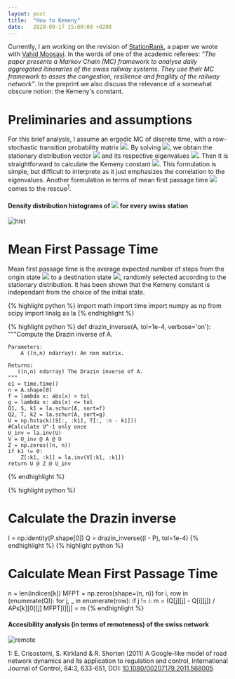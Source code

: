 ```yaml
---
layout: post
title:  "How to Kemeny"
date:   2020-09-17 15:00:00 +0200
---
```

Currently, I am working on the revision of [StationRank], a paper we wrote with [Vahid Moosavi]. In the words of one of the academic referees: *"The paper presents a Markov Chain (MC) framework to analyse daily aggregated itineraries of the swiss railway systems. They use their MC framework to asses the congestion, resilience and fragility of the railway network"*. In the preprint we also discuss the relevance of a somewhat obscure notion: the Kemeny's constant.

# Preliminaries and assumptions
For this brief analysis, I assume an ergodic MC of discrete time, with a row-stochastic transition probability matrix <img src="https://render.githubusercontent.com/render/math?math=\mathbb{P}">. By solving <img src="https://render.githubusercontent.com/render/math?math=\pi^T\mathbb{P}=\pi^T">, we obtain the stationary distribution vector <img src="https://render.githubusercontent.com/render/math?math=\pi^T"> and its respective eigenvalues <img src="https://render.githubusercontent.com/render/math?math=\lambda_1 = 1,\lambda_2,\dots,\lambda_n">.
Then it is straightforward to calculate the Kemeny constant <img src="https://render.githubusercontent.com/render/math?math=K=\displaystyle\sum_{j=2}^{n} \frac{1}{1-\lambda_j}">. This formulation is simple, but difficult to interprete as it just emphasizes the correlation to the eigenvalues. Another formulation in terms of mean first passage time <img src="https://render.githubusercontent.com/render/math?math=m_i{}_j"> comes to the rescue<sup>[1](#Kirkland)</sup>.

#### Density distribution histograms of <img src="https://render.githubusercontent.com/render/math?math=m_j{}_i"> for every swiss station
![hist](https://github.com/GAnagno/myblog/blob/gh-pages/assets/images/remotehist.png?raw=true)

<div style="page-break-after: always;"></div>

# Mean First Passage Time
Mean first passage time is the average expected number of steps from the origin state <img src="https://render.githubusercontent.com/render/math?math=S_i">
to a destination state <img src="https://render.githubusercontent.com/render/math?math=S_j">,
randomly selected according to the stationary distribution. It has been shown that the Kemeny constant is independant from the choice of the initial state.   

{% highlight python %}
import math
import time
import numpy as np
from scipy import linalg as la
{% endhighlight %}

{% highlight python %}
def drazin_inverse(A, tol=1e-4, verbose='on'):
    """Compute the Drazin inverse of A.

    Parameters:
        A ((n,n) ndarray): An nxn matrix.

    Returns:
       ((n,n) ndarray) The Drazin inverse of A.
    """
    e1 = time.time()
    n = A.shape[0]
    f = lambda x: abs(x) > tol
    g = lambda x: abs(x) <= tol
    Q1, S, k1 = la.schur(A, sort=f)
    Q2, T, k2 = la.schur(A, sort=g)
    U = np.hstack((S[:, :k1], T[:, :n - k1]))
    #Calculate U^-1 only once
    U_inv = la.inv(U)
    V = U_inv @ A @ U
    Z = np.zeros((n, n))
    if k1 != 0:
        Z[:k1, :k1] = la.inv(V[:k1, :k1])        
    return U @ Z @ U_inv
{% endhighlight %}

{% highlight python %}
# Calculate the Drazin inverse
I = np.identity(P.shape[0])
Q = drazin_inverse((I - P), tol=1e-4)
{% endhighlight %}
{% highlight python %}
# Calculate Mean First Passage Time
n = len(indices[k])
MFPT = np.zeros(shape=(n, n))
for i, row in (enumerate(Q)):
    for j, _ in enumerate(row):
        if j != i:
	    m = (Q[j][j] - Q[i][j]) / APs[k][0][j]
	    MFPT[i][j] = m
{% endhighlight %}

#### Accesibility analysis (in terms of remoteness) of the swiss network
![remote](https://github.com/GAnagno/myblog/blob/gh-pages/assets/images/remoteH.png?raw=true)

<a name="Kirkland">1</a>: E. Crisostomi, S. Kirkland & R. Shorten (2011) A Google-like model of road network dynamics and its application to regulation and control, International Journal of Control, 84:3, 633-651, DOI: [10.1080/00207179.2011.568005]

[10.1080/00207179.2011.568005]: https://www.tandfonline.com/doi/abs/10.1080/00207179.2011.568005
[StationRank]: https://arxiv.org/abs/2006.02781
[Vahid Moosavi]: https://www.vahidmoosavi.me/
[OS]: https://www.ordnancesurvey.co.uk/
